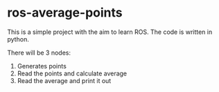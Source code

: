 # ros-average-points

This is a simple project with the aim to learn ROS. The code is written in python.

There will be 3 nodes:

1. Generates points
1. Read the points and calculate average
1. Read the average and print it out
